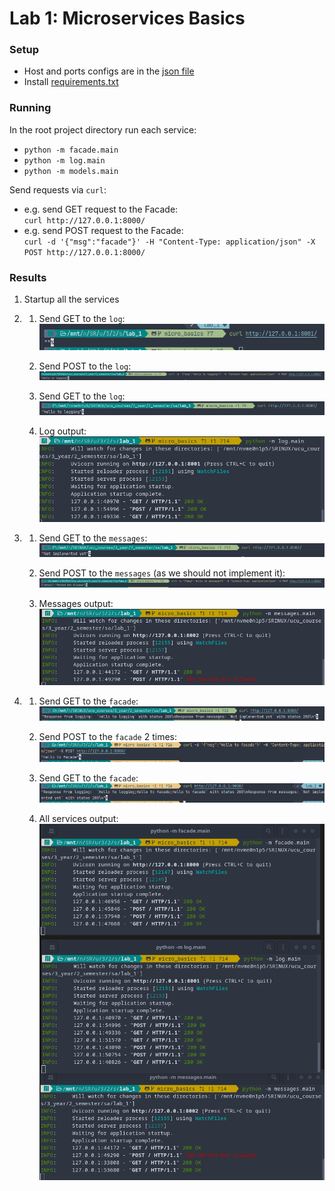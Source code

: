 # Lab 1: Microservices Basics


### Setup

- Host and ports configs are in the [json file](services_config.json)
- Install [requirements.txt](requirements.txt)


### Running

In the root project directory run each service:
- `python -m facade.main`
- `python -m log.main`
- `python -m models.main`

Send requests via `curl`:
- e.g. send GET request to the Facade:  
    `curl http://127.0.0.1:8000/`
- e.g. send POST request to the Facade:  
    `curl -d '{"msg":"facade"}' -H "Content-Type: application/json" -X POST http://127.0.0.1:8000/`


### Results

1. Startup all the services

2. 
   1. Send GET to the `log`:
   ![img_2.png](img/img_2.png)

   2. Send POST to the `log`:
   ![img_3.png](img/img_3.png)

   3. Send GET to the `log`:
   ![img_4.png](img/img_4.png)

   4. Log output:
   ![img_8.png](img/img_8.png)

3. 
   1. Send GET to the `messages`:
   ![img_5.png](img/img_5.png)

   2. Send POST to the `messages` (as we should not implement it):
   ![img_6.png](img/img_6.png)

   3. Messages output:
   ![img_9.png](img/img_9.png)

4. 
   1. Send GET to the `facade`:
   ![img_7.png](img/img_7.png)

   2. Send POST to the `facade` 2 times:
   ![img_10.png](img/img_10.png)

   3. Send GET to the `facade`:
   ![img_11.png](img/img_11.png)
   
   4. All services output:
   ![img_12.png](img/img_12.png)
